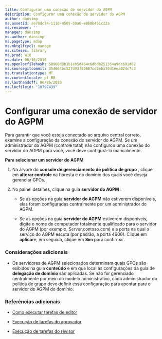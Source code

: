 ```yaml
---
title: Configurar uma conexão de servidor do AGPM
description: Configurar uma conexão de servidor do AGPM
author: dansimp
ms.assetid: ae78dc74-111d-4509-b0a6-e8b8b451c22a
ms.reviewer: ''
manager: dansimp
ms.author: dansimp
ms.pagetype: mdop
ms.mktglfcycl: manage
ms.sitesec: library
ms.prod: w10
ms.date: 06/16/2016
ms.openlocfilehash: 50968d8b1b1eb5d464c6dbdb251354a9dc691d62
ms.sourcegitcommit: 354664bc527d93f80687cd2eba70d1eea024c7c3
ms.translationtype: MT
ms.contentlocale: pt-BR
ms.lasthandoff: 06/26/2020
ms.locfileid: "10797439"
---
```

# Configurar uma conexão de servidor do AGPM


Para garantir que você esteja conectado ao arquivo central correto, examine a configuração da conexão do servidor do AGPM. Se um administrador do AGPM (controle total) não configurou uma conexão do servidor do AGPM para você, você deve configurá-lo manualmente.

**Para selecionar um servidor do AGPM**

1.  Na árvore do **console de gerenciamento de política de grupo** , clique em **alterar controle** na floresta e no domínio dos quais você deseja gerenciar GPOs.

2.  No painel detalhes, clique na guia **servidor do AGPM** :

    -   Se as opções na guia **servidor do AGPM** não estiverem disponíveis, elas foram configuradas centralmente por um administrador do AGPM.

    -   Se as opções na guia **servidor do AGPM** estiverem disponíveis, digite o nome do computador totalmente qualificado para o servidor do AGPM (por exemplo, Server.contoso.com) e a porta na qual o serviço do AGPM escuta (por padrão, a porta 4600). Clique em **aplicar**e, em seguida, clique em **Sim** para confirmar.

### Considerações adicionais

-   Os servidores de AGPM selecionados determinam quais GPOs são exibidos na guia **conteúdo** e em que local as configurações da guia de **delegação de domínio** são aplicadas. Se não for gerenciado centralmente por meio do modelo administrativo, cada administrador da política de grupo deve definir essa configuração para apontar para o servidor do AGPM do domínio.

### Referências adicionais

-   [Como executar tarefas de editor](performing-editor-tasks-agpm30ops.md)

-   [Execução de tarefas do aprovador](performing-approver-tasks-agpm30ops.md)

-   [Execução de tarefas do revisor](performing-reviewer-tasks-agpm30ops.md)

 

 






